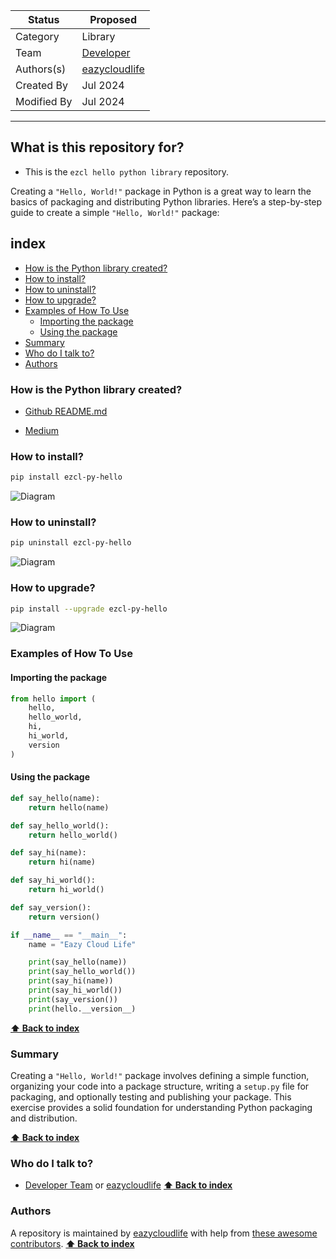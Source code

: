 | Status      | Proposed                                                           |
|-------------|--------------------------------------------------------------------|
| Category    | Library                                                            |
| Team        | [Developer](https://github.com/orgs/easycloudlife/teams/Developer) |
| Authors(s)   | [eazycloudlife](https://github.com/eazycloudlife)                  |
| Created By  | Jul 2024                                                           |
| Modified By | Jul 2024                                                           |
---

## What is this repository for?
- This is the `ezcl hello python library` repository.

Creating a `"Hello, World!"` package in Python is a great way to learn the basics of packaging and distributing Python libraries. Here’s a step-by-step guide to create a simple `"Hello, World!"` package:

## index
- [How is the Python library created?](#how-is-the-python-library-created)
- [How to install?](#how-to-install)
- [How to uninstall?](#how-to-uninstall)
- [How to upgrade?](#how-to-upgrade)
- [Examples of How To Use](#examples-of-how-to-use)
    - [Importing the package](#importing-the-package)
    - [Using the package](#using-the-package)
- [Summary](#summary)
- [Who do I talk to?](#who-do-i-talk-to)
- [Authors](#authors)


### How is the Python library created?

- [Github README.md](https://github.com/eazycloudlife/ezcl-py-hello)

- [Medium](https://medium.com/@eazycloudlife/how-is-the-python-library-created-b6a55bdf3d80)


### How to install?

```bash
pip install ezcl-py-hello
```
![Diagram](images/install.png)

### How to uninstall?

```bash
pip uninstall ezcl-py-hello
```
![Diagram](images/uninstall.png)

### How to upgrade?

```bash
pip install --upgrade ezcl-py-hello
```
![Diagram](images/upgrade.png)

### Examples of How To Use

#### Importing the package

```python
from hello import (
    hello,
    hello_world,
    hi,
    hi_world,
    version
)
```

#### Using the package

```python
def say_hello(name):
    return hello(name)

def say_hello_world():
    return hello_world()

def say_hi(name):
    return hi(name)

def say_hi_world():
    return hi_world()

def say_version():
    return version()

if __name__ == "__main__":
    name = "Eazy Cloud Life"

    print(say_hello(name))
    print(say_hello_world())
    print(say_hi(name))
    print(say_hi_world())
    print(say_version())
    print(hello.__version__)

```

**[⬆ Back to index](#index)**

### Summary
Creating a `"Hello, World!"` package involves defining a simple function, organizing your code into a package structure, writing a `setup.py` file for packaging, and optionally testing and publishing your package. This exercise provides a solid foundation for understanding Python packaging and distribution.

**[⬆ Back to index](#index)**

### Who do I talk to?
- [Developer Team](https://github.com/orgs/easycloudlife/teams/Developer) or [eazycloudlife](https://github.com/eazycloudlife) **[⬆ Back to index](#index)**

### Authors
A repository is maintained by [eazycloudlife](https://github.com/eazycloudlife) with help from [these awesome contributors](https://github.com/eazycloudlife/ezcl-py-hello/graphs/contributors). **[⬆ Back to index](#index)**

